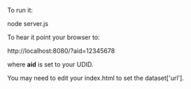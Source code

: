 To run it:

node server.js

To hear it point your browser to:

http://localhost:8080/?aid=12345678

where <strong>aid</strong> is set to your UDID.
 
You may need to edit your index.html to set the dataset['url'].

